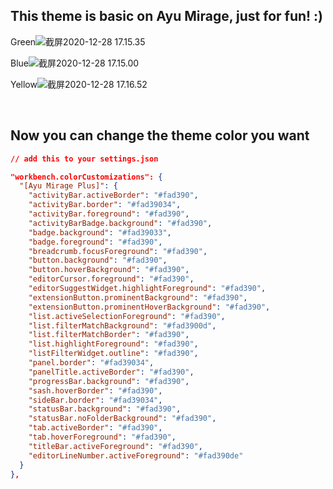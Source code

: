 ## This theme is basic on Ayu Mirage, just for fun! :)

Green![截屏2020-12-28 17.15.35](https://i.loli.net/2020/12/28/Ed7zhA2BSLFfRPM.png)

Blue![截屏2020-12-28 17.15.00](https://i.loli.net/2020/12/28/je5fESkzL9h3CGu.png)

Yellow![截屏2020-12-28 17.16.52](https://i.loli.net/2020/12/28/ufstYEknVb8N7iU.png)

<br>

## Now you can change the theme color you want

```json
// add this to your settings.json

"workbench.colorCustomizations": {
  "[Ayu Mirage Plus]": {
    "activityBar.activeBorder": "#fad390",
    "activityBar.border": "#fad39034",
    "activityBar.foreground": "#fad390",
    "activityBarBadge.background": "#fad390",
    "badge.background": "#fad39033",
    "badge.foreground": "#fad390",
    "breadcrumb.focusForeground": "#fad390",
    "button.background": "#fad390",
    "button.hoverBackground": "#fad390",
    "editorCursor.foreground": "#fad390",
    "editorSuggestWidget.highlightForeground": "#fad390",
    "extensionButton.prominentBackground": "#fad390",
    "extensionButton.prominentHoverBackground": "#fad390",
    "list.activeSelectionForeground": "#fad390",
    "list.filterMatchBackground": "#fad3900d",
    "list.filterMatchBorder": "#fad390",
    "list.highlightForeground": "#fad390",
    "listFilterWidget.outline": "#fad390",
    "panel.border": "#fad39034",
    "panelTitle.activeBorder": "#fad390",
    "progressBar.background": "#fad390",
    "sash.hoverBorder": "#fad390",
    "sideBar.border": "#fad39034",
    "statusBar.background": "#fad390",
    "statusBar.noFolderBackground": "#fad390",
    "tab.activeBorder": "#fad390",
    "tab.hoverForeground": "#fad390",
    "titleBar.activeForeground": "#fad390",
    "editorLineNumber.activeForeground": "#fad390de"
  }
},
```

